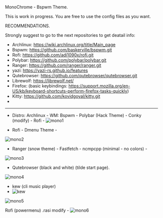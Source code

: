 MonoChrome - Bspwm Theme.

This is work in progress.
You are free to use the config files as you want.

RECOMMENDATIONS.

Strongly suggest to go to the next repositories to get deatail info:

- Archlinux: https://wiki.archlinux.org/title/Main_page
- Bspwm: https://github.com/baskerville/bspwm.git
- Rofi: https://github.com/adi1090x/rofi.git
- Polybar: https://github.com/polybar/polybar.git
- Ranger: https://github.com/ranger/ranger.git
- yazi: https://yazi-rs.github.io/features
- Qutebrowser: https://github.com/qutebrowser/qutebrowser.git
- Librewolf: https://librewolf.net/
- Firefox: (basic keybindings: https://support.mozilla.org/en-US/kb/keyboard-shortcuts-perform-firefox-tasks-quickly)
- Kitty: https://github.com/kovidgoyal/kitty.git
- 


_____________________________________________________________________________________________________


- Distro: Archlinux - WM: Bspwm - Polybar (Hack Theme) - Conky (modify) - Rofi -
![mono1](https://github.com/user-attachments/assets/98a38330-05fc-4925-92f7-92d15b91fb5b)

- Rofi - Dmenu Theme - 

![mono2](https://github.com/user-attachments/assets/b97f97ef-d577-4ad5-baec-8a53bd21a2a5)

- Ranger (snow theme) - Fastfetch - ncmpcpp (minimal - no colors) -

![mono3](https://github.com/user-attachments/assets/ea7ea114-15db-4aa7-bf09-ec03ec29ee18)

- Qutebrowser (black and white) (tilde start page). 

![mono4](https://github.com/user-attachments/assets/f7320da1-36b6-440f-908e-dcaaf73954d0)

- kew (cli music player)
- ![kew](https://github.com/user-attachments/assets/27b601d9-178c-4665-8372-df5030150386)


![mono5](https://github.com/user-attachments/assets/3ddd2b1d-d089-4fce-a13f-eb981e0c7aad)

Rofi (powermenu) .rasi modify -
![mono6](https://github.com/user-attachments/assets/3a43a73c-f1e9-4f22-9739-bcdd9d1e8271)
